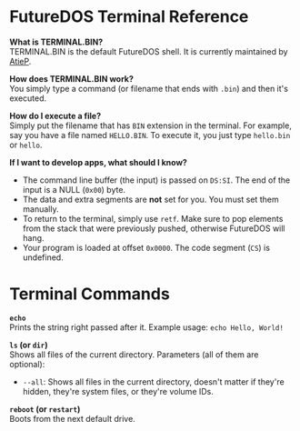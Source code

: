 FutureDOS Terminal Reference
====

**What is TERMINAL.BIN?**  
TERMINAL.BIN is the default FutureDOS shell. It is currently maintained by [AtieP](https://github.com/AtieP).

**How does TERMINAL.BIN work?**  
You simply type a command (or filename that ends with `.bin`) and then it's executed.  

**How do I execute a file?**  
Simply put the filename that has `BIN` extension in the terminal. For example, say you have a file named `HELLO.BIN`. To execute it, you just type `hello.bin` or `hello`.

**If I want to develop apps, what should I know?**  
  - The command line buffer (the input) is passed on `DS:SI`. The end of the input is a NULL (`0x00`) byte.
  - The data and extra segments are **not** set for you. You must set them manually.
  - To return to the terminal, simply use `retf`. Make sure to pop elements from the stack that were previously pushed, otherwise FutureDOS will hang.
  - Your program is loaded at offset `0x0000`. The code segment (`CS`) is undefined.

Terminal Commands
====

**`echo`**  
Prints the string right passed after it. Example usage: `echo Hello, World!`

**`ls` (or `dir`)**  
Shows all files of the current directory. Parameters (all of them are optional):  
  - `--all`: Shows all files in the current directory, doesn't matter if they're hidden, they're system files, or they're volume IDs.

**`reboot` (or `restart`)**  
Boots from the next default drive.
